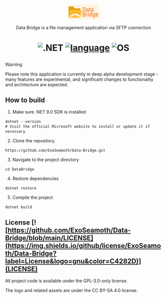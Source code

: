 <p align="center">
    <img src=.github/assets/data-bridge-logo-github.svg width=20%/>
</p>
<p align="center">Data Bridge is a file management application via SFTP connection<p>
<h1 align="center">

![.NET](https://img.shields.io/badge/.NET-9.0-512BD4)
[![language](https://img.shields.io/badge/language-C%23-239120)](https://learn.microsoft.com/ru-ru/dotnet/csharp/tour-of-csharp/overview)
![OS](https://img.shields.io/badge/OS-linux%2C%20windows%2C%20macOS-0078D4)
</h1>

> [!WARNING]
> Please note this application is currently in deep alpha development stage - many features are experimental, and significant changes to functionality and architecture are expected.


## How to build
1. Make sure .NET 9.0 SDK is installed
```shell
dotnet --version
# Visit the official Microsoft website to install or update it if necessary
```
2. Clone the repository.
```shell
https://github.com/ExoSeamoth/Data-Bridge.git
```
3. Navigate to the project directory
```shell
cd DataBridge
```
4. Restore dependencies
```shell
dotnet restore
```
5. Compile the project
```shell
dotnet build
```
## License [![https://github.com/ExoSeamoth/Data-Bridge/blob/main/LICENSE](https://img.shields.io/github/license/ExoSeamoth/Data-Bridge?label=License&logo=gnu&color=C4282D)](LICENSE)

All project code is available under the GPL-3.0-only license.

The logo and related assets are under the CC BY-SA 4.0 license.